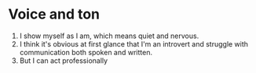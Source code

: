 # Voice and ton
1. I show myself as I am, which means quiet and nervous.
2. I think it's obvious at first glance that I'm an introvert and struggle with communication both spoken and written.
3. But I can act professionally
